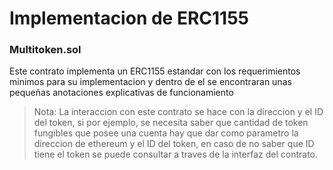# Implementacion de ERC1155

### Multitoken.sol
Este contrato implementa un ERC1155 estandar con los requerimientos minimos para su implementacion y dentro de el se encontraran unas pequeñas anotaciones explicativas de funcionamiento

> Nota: La interaccion con este contrato se hace con la direccion y el ID del token, si por ejemplo, se necesita saber que cantidad de token fungibles que posee una cuenta hay que dar como parametro la direccion de ethereum y el ID del token, en caso de no saber que ID tiene el token se puede consultar a traves de la interfaz del contrato.
